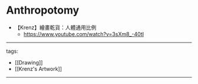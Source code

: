 # Anthropotomy


* 【Krenz】繪畫乾貨：人體通用比例
  * https://www.youtube.com/watch?v=3sXm8_-40tI


---
tags:
  - [[Drawing]]
  - [[Krenz's Artwork]]
---
